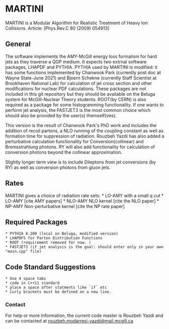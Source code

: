 # MARTINI #
MARTINI is a Modular Algorithm for Realistic Treatment of Heavy Ion Collisions.
Article: [Phys.Rev.C 80 (2009) 054913] 
## General ##
The software implements the AMY-McGill energy loss formalism for hard jets as they 
traverse a QGP medium. It expects two extrnal software packages, LHAPDF and PYTHIA.
PYTHIA used by MARTINI is modified: it has some functions implemented by Chanwook Park
(currently post doc at Wayne State-June 2021) and Bjoern Schekne (currently Staff Scientist
at Brookhaven National Lab) for calculation of jet cross section and other modifications for
nuclear PDF calculations. These packages are not included in this git repository but they 
should be available on the Beluga system for McGill-Nuclear Theory students. ROOT(by CERN)
is also required as a package for some histogramming functionality. If one wants to perform
jet analysis, the FASTJET3 is the most common choice which should also be provided by the 
user(s) themself(ves). 

This version is the result of Chanwook Park's PhD work and includes the addition of 
recoil partons, a NLO running of the coupling constant as well as formation time for 
suppression of radiation. Rouzbeh Yazdi has also added a perturbative calculation
 functionality for Conversion(collinear) and Bremsstrahlung photons. RY will also add functionality for
calculation of conversion photons beyond the collinear approximation.

Slightly longer term view is to include Dileptons from jet conversions (by RY) as well as
conversion photons from gluon jets. 

## Rates ##
MARTINI gives a choice of radiation rate sets:
    * LO-AMY with a small q cut
    * LO-AMY [cite AMY papers]
    * NLO-AMY NLO kernel [cite the NLO paper]
    * NP-AMY Non-perturbative kernel [cite the NP rate paper]

## Required Packages ##
    * PYTHIA 8.209 (local on Beluga, modified version)
    * LHAPDF5 for Parton Distribution Functions
    * ROOT (requirement removed for now. )
    * FASTJET3 (if jet analysis is the goal: should enter only in your own "main.cpp" file)

## Code Standard Suggestions ##
    * Use 4 space tabs 
    * code in C++11 standard 
    * place a space after statments like `if` etc
    * Curly brackets must be defined on a new line. 
### Contact ###
For help or more information, the current code master is Rouzbeh Yazdi and can be contacted
at rouzbeh.modarresi-yazdi@mail.mcgill.ca
